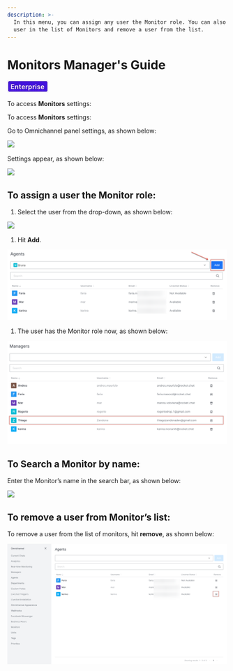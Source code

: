```yaml
---
description: >-
  In this menu, you can assign any user the Monitor role. You can also search a
  user in the list of Monitors and remove a user from the list.
---
```


# Monitors Manager's Guide

![](../../.gitbook/assets/2021-06-10_22-31-38%20%283%29%20%283%29%20%283%29%20%283%29%20%283%29%20%283%29%20%283%29%20%283%29%20%283%29%20%282%29%20%283%29%20%283%29.jpg)

To access **Monitors** settings:

To access **Monitors** settings:

Go to Omnichannel panel settings, as shown below:

![](../../.gitbook/assets/0%20%288%29%20%285%29%20%285%29%20%285%29%20%285%29%20%285%29%20%284%29%20%284%29%20%281%29%20%288%29.png)

Settings appear, as shown below:

![](../../.gitbook/assets/1%20%286%29.png)

## **To assign a user the Monitor role:**

1. Select the user from the drop-down, as shown below:

![](../../.gitbook/assets/2%20%286%29.png)

1. Hit **Add**.

![](../../.gitbook/assets/3%20%285%29.png)

1. The user has the Monitor role now, as shown below:

![](../../.gitbook/assets/4%20%284%29.png)

## **To Search a Monitor by name:**

Enter the Monitor’s name in the search bar, as shown below:

![](../../.gitbook/assets/5%20%286%29.png)

## **To remove a user from Monitor’s list:**

To remove a user from the list of monitors, hit **remove**, as shown below:

![](../../.gitbook/assets/6%20%284%29.png)

